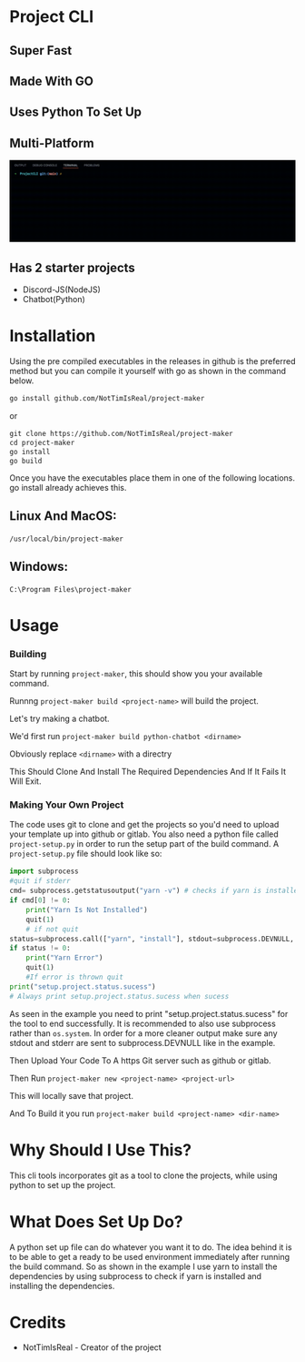 # Project CLI

## Super Fast

## Made With GO

## Uses Python To Set Up

## Multi-Platform

<img src="images/output.gif"></video>

## Has 2 starter projects

- Discord-JS(NodeJS)
- Chatbot(Python)

# Installation

Using the pre compiled executables in the releases in github is the preferred method but you can compile it yourself with go as shown in the command below.

```sh
go install github.com/NotTimIsReal/project-maker

```

or

```
git clone https://github.com/NotTimIsReal/project-maker
cd project-maker
go install
go build
```

Once you have the executables place them in one of the following locations. go install already achieves this.

## Linux And MacOS:

`/usr/local/bin/project-maker`

## Windows:

`C:\Program Files\project-maker`

# Usage

### Building

Start by running `project-maker`, this should show you your available command.

Runnng `project-maker build <project-name>` will build the project.

Let's try making a chatbot.

We'd first run `project-maker build python-chatbot <dirname>`

Obviously replace `<dirname>` with a directry

This Should Clone And Install The Required Dependencies And If It Fails It Will Exit.

### Making Your Own Project

The code uses git to clone and get the projects so you'd need to upload your template up into github or gitlab. You also need a python file called `project-setup.py` in order to run the setup part of the build command. A `project-setup.py` file should look like so:

```py
import subprocess
#quit if stderr
cmd= subprocess.getstatusoutput("yarn -v") # checks if yarn is installed
if cmd[0] != 0:
    print("Yarn Is Not Installed")
    quit(1)
    # if not quit
status=subprocess.call(["yarn", "install"], stdout=subprocess.DEVNULL, stderr=subprocess.DEVNULL) # Installs the dependencies
if status != 0:
    print("Yarn Error")
    quit(1)
    #If error is thrown quit
print("setup.project.status.sucess")
# Always print setup.project.status.sucess when sucess

```

As seen in the example you need to print "setup.project.status.sucess" for the tool to end successfully. It is recommended to also use subprocess rather than `os.system`. In order for a more cleaner output make sure any stdout and stderr are sent to subprocess.DEVNULL like in the example.

Then Upload Your Code To A https Git server such as github or gitlab.

Then Run `project-maker new <project-name> <project-url>`

This will locally save that project.

And To Build it you run `project-maker build <project-name> <dir-name>`

# Why Should I Use This?

This cli tools incorporates git as a tool to clone the projects, while using python to set up the project.

# What Does Set Up Do?

A python set up file can do whatever you want it to do. The idea behind it is to be able to get a ready to be used environment immediately after running the build command. So as shown in the example I use yarn to install the dependencies by using subprocess to check if yarn is installed and installing the dependencies.

# Credits

- NotTimIsReal - Creator of the project
